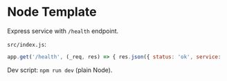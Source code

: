 # Node Template

Express service with `/health` endpoint.

`src/index.js`:
```js
app.get('/health', (_req, res) => { res.json({ status: 'ok', service: 'node' }); });
```
Dev script: `npm run dev` (plain Node).
